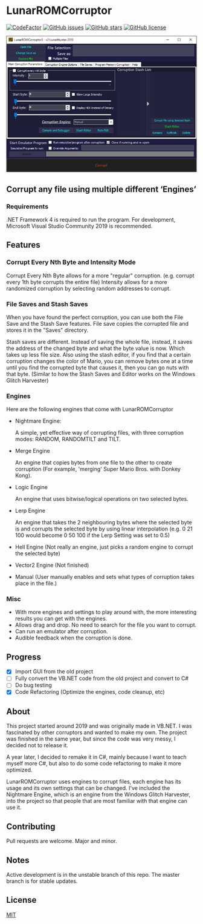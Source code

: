 # LunarROMCorruptor

[![CodeFactor](https://www.codefactor.io/repository/github/lloyd99901/lunarromcorruptor/badge)](https://www.codefactor.io/repository/github/lloyd99901/lunarromcorruptor)
[![GitHub issues](https://img.shields.io/github/issues/lloyd99901/LunarROMCorruptor)](https://github.com/lloyd99901/LunarROMCorruptor/issues)
[![GitHub stars](https://img.shields.io/github/stars/lloyd99901/LunarROMCorruptor)](https://github.com/lloyd99901/LunarROMCorruptor/stargazers)
[![GitHub license](https://img.shields.io/github/license/lloyd99901/LunarROMCorruptor)](https://github.com/lloyd99901/LunarROMCorruptor/blob/master/LICENSE)

![MainWindow](https://raw.githubusercontent.com/lloyd99901/LunarROMCorruptor/master/static/images/preview.png)

## Corrupt any file using multiple different ‘Engines’

### Requirements
.NET Framework 4 is required to run the program.
For development, Microsoft Visual Studio Community 2019 is recommended.

## Features

### Corrupt Every Nth Byte and Intensity Mode
Corrupt Every Nth Byte allows for a more "regular" corruption. (e.g. corrupt every 1th byte corrupts the entire file)
Intensity allows for a more randomized corruption by selecting random addresses to corrupt.

### File Saves and Stash Saves
When you have found the perfect corruption, you can use both the File Save and the Stash Save features.
File save copies the corrupted file and stores it in the "Saves" directory.

Stash saves are different. Instead of saving the whole file, instead, it saves the address of the changed byte and what the byte value is now. Which takes up less file size.
Also using the stash editor, if you find that a certain corruption changes the color of Mario, you can remove bytes one at a time until you find the corrupted byte that causes it, then you can go nuts with that byte. (Similar to how the Stash Saves and Editor works on the Windows Glitch Harvester)

### Engines
Here are the following engines that come with LunarROMCorruptor
 - Nightmare Engine:
 
   A simple, yet effective way of corrupting files, with three corruption modes: RANDOM, RANDOMTILT and TILT.
 - Merge Engine
 
   An engine that copies bytes from one file to the other to create corruption (For example, 'merging' Super Mario Bros. with Donkey Kong).
 - Logic Engine
 
   An engine that uses bitwise/logical operations on two selected bytes.
 - Lerp Engine
 
   An engine that takes the 2 neighbouring bytes where the selected byte is and corrupts the selected byte by using linear interpolation 
   (e.g. 0 21 100 would become 0 50 100 if the Lerp Setting was set to 0.5)
 - Hell Engine (Not really an engine, just picks a random engine to corrupt the selected byte)
 - Vector2 Engine (Not finished)
 - Manual (User manually enables and sets what types of corruption takes place in the file.)

### Misc
- With more engines and settings to play around with, the more interesting results you can get with the engines.
- Allows drag and drop. No need to search for the file you want to corrupt.
- Can run an emulator after corruption.
- Audible feedback when the corruption is done.

## Progress
- [x] Import GUI from the old project
- [ ] Fully convert the VB.NET code from the old project and convert to C#
- [ ] Do bug testing
- [x] Code Refactoring (Optimize the engines, code cleanup, etc)

## About
This project started around 2019 and was originally made in VB.NET. I was fascinated by other corruptors and wanted to make my own. The project was finished in the same year, but since the code was very messy, I decided not to release it. 

A year later, I decided to remake it in C#, mainly because I want to teach myself more C#, but also to do some code refactoring to make it more optimized.

LunarROMCorruptor uses engines to corrupt files, each engine has its usage and its own settings that can be changed.
I've included the Nightmare Engine, which is an engine from the Windows Glitch Harvester, into the project so that people that are most familiar with that engine can use it.

## Contributing
Pull requests are welcome. Major and minor.
## Notes
Active development is in the unstable branch of this repo. The master branch is for stable updates.

## License
[MIT](https://choosealicense.com/licenses/mit/)
